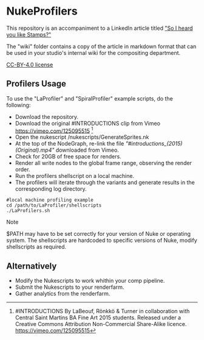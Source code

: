 # NukeProfilers

This repository is an accompaniment to a LinkedIn article titled ["So I heard you like Stamps?"](http://link.to.article)

The "wiki" folder contains a copy of the article in markdown format that can be used in your studio's internal wiki for the compositing department.

[CC-BY-4.0 license](../LICENSE)

## Profilers Usage

To use the "LaProfiler" and "SpiralProfiler" example scripts, do the following:
- Download the repository.
- Download the original #INTRODUCTIONS clip from Vimeo https://vimeo.com/125095515 [^1]
- Open the nukescript /nukescripts/GenerateSprites.nk
- At the top of the NodeGraph, re-link the file *"#introductions_(2015) (Original).mp4"* downloaded from Vimeo.
- Check for 20GB of free space for renders.
- Render all write nodes to the global frame range, observing the render order.
- Run the profilers shellscript on a local machine.
- The profilers will iterate through the variants and generate results in the corresponding log directory.
```
#local machine profiling example
cd /path/to/LaProfiler/shellscripts
./LaProfilers.sh
```
> [!NOTE]
> $PATH may have to be set correctly for your version of Nuke or operating system. The shellscripts are hardcoded to specific versions of Nuke, modify shellscripts as required.

## Alternatively 
- Modify the Nukescripts to work whithin your comp pipeline.
- Submit the Nukescripts to your renderfarm.
- Gather analytics from the renderfarm.

[^1]: #INTRODUCTIONS 
  By LaBeouf, Rönkkö & Turner in collaboration with Central Saint Martins BA Fine Art 2015 students. Released under a Creative Commons Attribution Non-Commercial Share-Alike licence. https://vimeo.com/125095515
